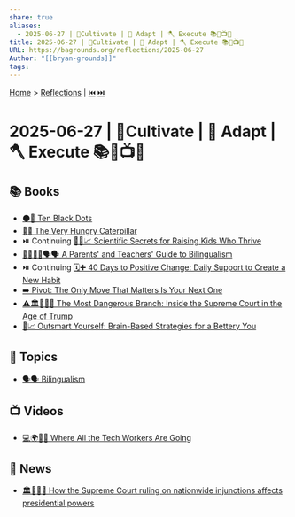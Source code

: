 ```yaml
---
share: true
aliases:
  - 2025-06-27 | 🌱Cultivate | 🧬 Adapt | 🪓 Execute 📚🌌📺📰
title: 2025-06-27 | 🌱Cultivate | 🧬 Adapt | 🪓 Execute 📚🌌📺📰
URL: https://bagrounds.org/reflections/2025-06-27
Author: "[[bryan-grounds]]"
tags: 
---
```

[Home](../index.md) > [Reflections](./index.md) | [⏮️](./2025-06-26.md) [⏭️](./2025-06-28.md)  
# 2025-06-27 | 🌱Cultivate | 🧬 Adapt | 🪓 Execute 📚🌌📺📰  
## 📚 Books  
- [⚫🔢 Ten Black Dots](../books/ten-black-dots.md)  
- [🐛🍎 The Very Hungry Caterpillar](../books/the-very-hungry-caterpillar.md)  
- ⏯️ Continuing [🧪👶📈 Scientific Secrets for Raising Kids Who Thrive](../books/scientific-secrets-for-raising-kids-who-thrive.md)  
- [👨‍👩‍👧‍👦🗣️🗣️ A Parents' and Teachers' Guide to Bilingualism](../books/a-parents-and-teachers-guide-to-bilingualism.md)  
- ⏯️ Continuing [🗓️➕ 40 Days to Positive Change: Daily Support to Create a New Habit](../books/40-days-to-positive-change-daily-support-to-create-a-new-habit.md)  
- [➡️ Pivot: The Only Move That Matters Is Your Next One](../books/pivot-the-only-move-that-matters-is-your-next-one.md)  
- [⚠️🏛️👹🇺🇸 The Most Dangerous Branch: Inside the Supreme Court in the Age of Trump](../books/the-most-dangerous-branch-inside-the-supreme-court-in-the-age-of-trump.md)  
- [🧠📈 Outsmart Yourself: Brain-Based Strategies for a Bettery You](../books/outsmart-yourself-brain-based-strategies-for-a-bettery-you.md)  
  
## 🌌 Topics  
- [🗣️🗣️ Bilingualism](../topics/bilingualism.md)  
  
## 📺 Videos  
- [💻🌍🚶‍♀️ Where All the Tech Workers Are Going](../videos/where-all-the-tech-workers-are-going.md)  
  
## 📰 News  
- [🏛️🚫🛑👑 How the Supreme Court ruling on nationwide injunctions affects presidential powers](../videos/how-the-supreme-court-ruling-on-nationwide-injunctions-affects-presidential-powers.md)